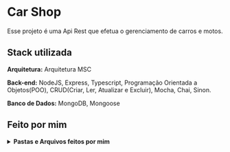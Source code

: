 
# Car Shop

Esse projeto é uma Api Rest que efetua o gerenciamento de carros e motos.




## Stack utilizada

**Arquitetura:** Arquitetura MSC

**Back-end:** NodeJS, Express, Typescript, Programação Orientada a Objetos(POO), CRUD(Criar, Ler, Atualizar e Excluir), Mocha, Chai, Sinon.

**Banco de Dados:** MongoDB, Mongoose
## Feito por mim

<details>
 <summary><strong>Pastas e Arquivos feitos por mim </strong></summary><br />
  <ul>
    <li> src/Controllers/* </li>
    <li> src/Interfaces/* </li>
    <li> src/Middleware/* </li>
    <li> src/Domains/* </li>
    <li> src/Models/* </li>
    <li> src/Routes/* </li>
    <li> src/Services/* </li>
    <li> tests/unit/Services/* </li>
  </ul>
 </details>
